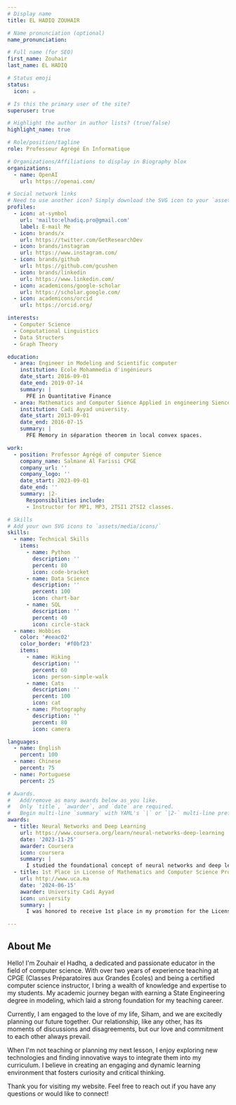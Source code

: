 ```yaml
---
# Display name
title: EL HADIQ ZOUHAIR

# Name pronunciation (optional)
name_pronunciation: 

# Full name (for SEO)
first_name: Zouhair
last_name: EL HADIQ 

# Status emoji
status:
  icon: ☕️

# Is this the primary user of the site?
superuser: true

# Highlight the author in author lists? (true/false)
highlight_name: true

# Role/position/tagline
role: Professeur Agrégé En Informatique

# Organizations/Affiliations to display in Biography blox
organizations:
  - name: OpenAI
    url: https://openai.com/

# Social network links
# Need to use another icon? Simply download the SVG icon to your `assets/media/icons/` folder.
profiles:
  - icon: at-symbol
    url: 'mailto:elhadiq.pro@gmail.com'
    label: E-mail Me
  - icon: brands/x
    url: https://twitter.com/GetResearchDev
  - icon: brands/instagram
    url: https://www.instagram.com/
  - icon: brands/github
    url: https://github.com/gcushen
  - icon: brands/linkedin
    url: https://www.linkedin.com/
  - icon: academicons/google-scholar
    url: https://scholar.google.com/
  - icon: academicons/orcid
    url: https://orcid.org/

interests:
  - Computer Science
  - Computational Linguistics
  - Data Structers
  - Graph Theory

education:
  - area: Engineer in Modeling and Scientific computer
    institution: Ecole Mohammedia d'ingénieurs
    date_start: 2016-09-01
    date_end: 2019-07-14
    summary: |
      PFE in Quantitative Finance
  - area: Mathematics and Computer Sience Applied in engineering Siences.
    institution: Cadi Ayyad university.
    date_start: 2013-09-01
    date_end: 2016-07-15
    summary: |
      PFE Memory in séparation theorem in local convex spaces.

work:
  - position: Professor Agrégé of computer Sience
    company_name: Salmane Al Farissi CPGE
    company_url: ''
    company_logo: ''
    date_start: 2023-09-01
    date_end: ''
    summary: |2-
      Responsibilities include:
      - Instructor for MP1, MP3, 2TSI1 2TSI2 classes.

# Skills
# Add your own SVG icons to `assets/media/icons/`
skills:
  - name: Technical Skills
    items:
      - name: Python
        description: ''
        percent: 80
        icon: code-bracket
      - name: Data Science
        description: ''
        percent: 100
        icon: chart-bar
      - name: SQL
        description: ''
        percent: 40
        icon: circle-stack
  - name: Hobbies
    color: '#eeac02'
    color_border: '#f0bf23'
    items:
      - name: Hiking
        description: ''
        percent: 60
        icon: person-simple-walk
      - name: Cats
        description: ''
        percent: 100
        icon: cat
      - name: Photography
        description: ''
        percent: 80
        icon: camera

languages:
  - name: English
    percent: 100
  - name: Chinese
    percent: 75
  - name: Portuguese
    percent: 25

# Awards.
#   Add/remove as many awards below as you like.
#   Only `title`, `awarder`, and `date` are required.
#   Begin multi-line `summary` with YAML's `|` or `|2-` multi-line prefix and indent 2 spaces below.
awards:
  - title: Neural Networks and Deep Learning
    url: https://www.coursera.org/learn/neural-networks-deep-learning
    date: '2023-11-25'
    awarder: Coursera
    icon: coursera
    summary: |
      I studied the foundational concept of neural networks and deep learning. By the end, I was familiar with the significant technological trends driving the rise of deep learning; build, train, and apply fully connected deep neural networks; implement efficient (vectorized) neural networks; identify key parameters in a neural network’s architecture; and apply deep learning to your own applications.
  - title: 1st Place in License of Mathematics and Computer Science Promotion
    url: http://www.uca.ma
    date: '2024-06-15'
    awarder: University Cadi Ayyad
    icon: university
    summary: |
      I was honored to receive 1st place in my promotion for the License of Mathematics and Computer Science at University Cadi Ayyad. This award reflects my dedication, hard work, and commitment to academic excellence. It has been a significant milestone in my journey, inspiring me to continue striving for excellence in the field of computer science.

---
```


## About Me

Hello! I'm Zouhair el Hadhq, a dedicated and passionate educator in the field of computer science. With over two years of experience teaching at CPGE (Classes Préparatoires aux Grandes Écoles) and being a certified computer science instructor, I bring a wealth of knowledge and expertise to my students. My academic journey began with earning a State Engineering degree in modeling, which laid a strong foundation for my teaching career.

Currently, I am engaged to the love of my life, Siham, and we are excitedly planning our future together. Our relationship, like any other, has its moments of discussions and disagreements, but our love and commitment to each other always prevail.

When I'm not teaching or planning my next lesson, I enjoy exploring new technologies and finding innovative ways to integrate them into my curriculum. I believe in creating an engaging and dynamic learning environment that fosters curiosity and critical thinking.

Thank you for visiting my website. Feel free to reach out if you have any questions or would like to connect!
